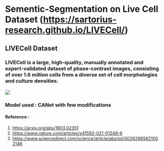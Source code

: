 # Sementic-Segmentation on Live Cell Dataset (https://sartorius-research.github.io/LIVECell/)

## LIVECell Dataset 
### LIVECell is a large, high-quality, manually annotated and expert-validated dataset of phase-contrast images, consisting of over 1.6 million cells from a diverse set of cell morphologies and culture densities.
##### ![](https://production-media.paperswithcode.com/datasets/cell-example.png)
### Model used : CANet with few modifications
#### Reference :
  1. https://arxiv.org/abs/1903.02351
  2. https://www.nature.com/articles/s41592-021-01249-6
  3. https://www.sciencedirect.com/science/article/abs/pii/S0262885621002146
  
 

